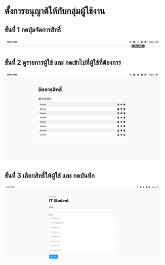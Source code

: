 # ตั้งการอนุญาติให้กับกลุ่มผู้ใช้งาน

## ขั้นที่ 1 กดปุ่มจัดการสิทธิ์
![](../../img/navigation-bar/permission-button.png)

## ขั้นที่ 2 ดูรายการผู้ใช้ และ กดเข้าไปที่ผู้ใช้ที่ต้องการ
![](../../img/manage-role-permission/overall.png)

## ขั้นที่ 3 เลือกสิทธิ์ให้ผู้ใช้ และ กดบันทึก
![](../../img/manage-role-permission/group-permission.png)
